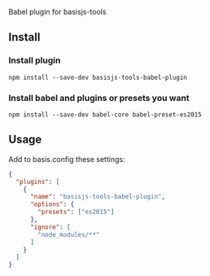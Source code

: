 Babel plugin for basisjs-tools

## Install

### Install plugin
```
npm install --save-dev basisjs-tools-babel-plugin
```
### Install babel and plugins or presets you want
```
npm install --save-dev babel-core babel-preset-es2015 
```

## Usage
Add to basis.config these settings:
```json
{
  "plugins": [
    {
      "name": "basisjs-tools-babel-plugin",
      "options": {
        "presets": ["es2015"]
      },
      "ignore": [
        "node_modules/**"
      ]
    }
  ]
}
```
